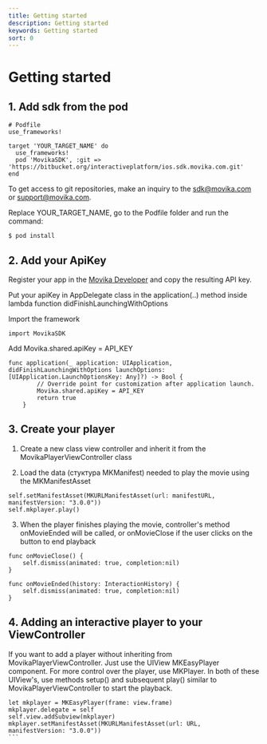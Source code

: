 ```yaml
---
title: Getting started
description: Getting started
keywords: Getting started
sort: 0
---
```


# Getting started

## 1. Add sdk from the pod

```
# Podfile
use_frameworks!

target 'YOUR_TARGET_NAME' do
  use_frameworks!
  pod 'MovikaSDK', :git => 'https://bitbucket.org/interactiveplatform/ios.sdk.movika.com.git'
end

```

To get access to git repositories, make an inquiry to the sdk@movika.com or support@movika.com.

Replace YOUR_TARGET_NAME, go to the Podfile folder and run the command:

```
$ pod install
```

## 2. Add your ApiKey

Register your app in the [Movika Developer](https://developer.movika.com) and copy the resulting API key.

Put your apiKey in AppDelegate class in the application(..) method inside lambda function didFinishLaunchingWithOptions

Import the framework

```
import MovikaSDK
```

Add Movika.shared.apiKey = API_KEY

```
func application(_ application: UIApplication, didFinishLaunchingWithOptions launchOptions: [UIApplication.LaunchOptionsKey: Any]?) -> Bool {
        // Override point for customization after application launch.
        Movika.shared.apiKey = API_KEY
        return true
    }
```

## 3. Create your player

1. Create a new class view controller and inherit it from the MovikaPlayerViewController class

2. Load the data (стуктура MKManifest) needed to play the movie using the  MKManifestAsset 
   
```
self.setManifestAsset(MKURLManifestAsset(url: manifestURL, manifestVersion: "3.0.0"))
self.mkplayer.play()
```

3. When the player finishes playing the movie, controller's method onMovieEnded will be called, or onMovieClose if the user clicks on the button to end playback

```
func onMovieClose() {
    self.dismiss(animated: true, completion:nil)
}

func onMovieEnded(history: InteractionHistory) {
    self.dismiss(animated: true, completion:nil)
}
```


## 4. Adding an interactive player to your ViewController

If you want to add a player without inheriting from MovikaPlayerViewController. Just use the UIView MKEasyPlayer component. For more control over the player, use MKPlayer. In both of these UIView's, use methods setup() and subsequent play() similar to MovikaPlayerViewController to start the playback.
````
let mkplayer = MKEasyPlayer(frame: view.frame)
mkplayer.delegate = self
self.view.addSubview(mkplayer)
mkplayer.setManifestAsset(MKURLManifestAsset(url: URL, manifestVersion: "3.0.0"))
```